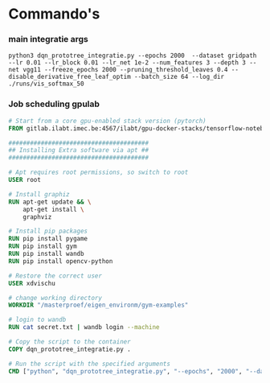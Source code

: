 # Commando's


### main integratie args

```python3 dqn_prototree_integratie.py --epochs 2000  --dataset gridpath --lr 0.01 --lr_block 0.01 --lr_net 1e-2 --num_features 3 --depth 3 --net vgg11 --freeze_epochs 2000 --pruning_threshold_leaves 0.4 --disable_derivative_free_leaf_optim --batch_size 64 --log_dir ./runs/vis_softmax_50```

### Job scheduling gpulab

```dockerfile
# Start from a core gpu-enabled stack version (pytorch)
FROM gitlab.ilabt.imec.be:4567/ilabt/gpu-docker-stacks/tensorflow-notebook:latest

#######################################
## Installing Extra software via apt ##
#######################################

# Apt requires root permissions, so switch to root
USER root

# Install graphiz
RUN apt-get update && \
    apt-get install \
    graphviz 

# Install pip packages
RUN pip install pygame
RUN pip install gym
RUN pip install wandb
RUN pip install opencv-python

# Restore the correct user
USER xdvischu

# change working directory
WORKDIR "/masterproef/eigen_environm/gym-examples"

# login to wandb
RUN cat secret.txt | wandb login --machine

# Copy the script to the container
COPY dqn_prototree_integratie.py .

# Run the script with the specified arguments
CMD ["python", "dqn_prototree_integratie.py", "--epochs", "2000", "--dataset", "gridpath", "--lr", "0.01", "--lr_block", "0.01", "--lr_net", "1e-2", "--num_features", "3", "--depth", "3", "--net", "vgg11", "--freeze_epochs", "2000", "--pruning_threshold_leaves", "0.4", "--disable_derivative_free_leaf_optim", "--batch_size", "64"]

```



